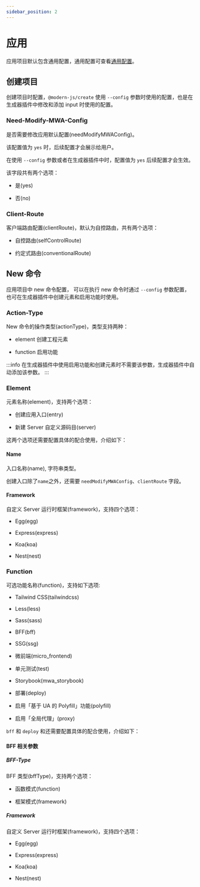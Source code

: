 ```yaml
---
sidebar_position: 2
---
```


# 应用

应用项目默认包含通用配置，通用配置可查看[通用配置](/docs/configure/generator/introduce#通用配置)。

## 创建项目

创建项目时配置，`@modern-js/create` 使用 `--config` 参数时使用的配置，也是在生成器插件中修改和添加 input 时使用的配置。

### Need-Modify-MWA-Config

是否需要修改应用默认配置(needModifyMWAConfig)。

该配置值为 `yes` 时，后续配置才会展示给用户。

在使用 `--config` 参数或者在生成器插件中时，配置值为 `yes` 后续配置才会生效。

该字段共有两个选项：

- 是(yes)

- 否(no)

### Client-Route

客户端路由配置(clientRoute)，默认为自控路由，共有两个选项：

- 自控路由(selfControlRoute)

- 约定式路由(conventionalRoute)

## New 命令

应用项目中 new 命令配置， 可以在执行 new 命令时通过 `--config` 参数配置，也可在生成器插件中创建元素和启用功能时使用。

### Action-Type

New 命令的操作类型(actionType)，类型支持两种：

- element 创建工程元素

- function 启用功能

:::info
在生成器插件中使用启用功能和创建元素时不需要该参数，生成器插件中自动添加该参数。
:::

### Element

元素名称(element)，支持两个选项：

- 创建应用入口(entry)

- 新建 Server 自定义源码目(server)

这两个选项还需要配置具体的配合使用，介绍如下：

#### Name

入口名称(name), 字符串类型。

创建入口除了`name`之外，还需要 `needModifyMWAConfig`、`clientRoute` 字段。

#### Framework

自定义 Server 运行时框架(framework)，支持四个选项：

- Egg(egg)

- Express(express)

- Koa(koa)

- Nest(nest)

### Function

可选功能名称(function)，支持如下选项:

- Tailwind CSS(tailwindcss)

- Less(less)

- Sass(sass)

- BFF(bff)

- SSG(ssg)

- 微前端(micro_frontend)

- 单元测试(test)

- Storybook(mwa_storybook)

- 部署(deploy)

- 启用「基于 UA 的 Polyfill」功能(polyfill)

- 启用「全局代理」(proxy)

`bff` 和 `deploy` 和还需要配置具体的配合使用，介绍如下：

#### BFF 相关参数

##### BFF-Type

BFF 类型(bffType)，支持两个选项：

- 函数模式(function)

- 框架模式(framework)

##### Framework

自定义 Server 运行时框架(framework)，支持四个选项：

- Egg(egg)

- Express(express)

- Koa(koa)

- Nest(nest)
